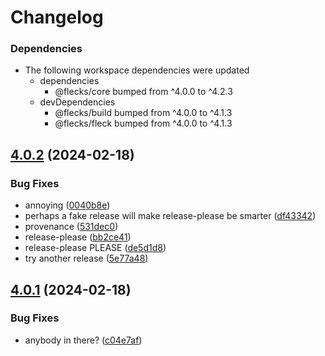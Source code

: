 # Changelog

### Dependencies

* The following workspace dependencies were updated
  * dependencies
    * @flecks/core bumped from ^4.0.0 to ^4.2.3
  * devDependencies
    * @flecks/build bumped from ^4.0.0 to ^4.1.3
    * @flecks/fleck bumped from ^4.0.0 to ^4.1.3

## [4.0.2](https://github.com/cha0s/flecks/compare/headless-v4.0.1...headless-v4.0.2) (2024-02-18)


### Bug Fixes

* annoying ([0040b8e](https://github.com/cha0s/flecks/commit/0040b8e0afb83c54b48a58072f1f0cb558635195))
* perhaps a fake release will make release-please be smarter ([df43342](https://github.com/cha0s/flecks/commit/df43342544d3ce6ee8d6a11905f0b30a9b3b968f))
* provenance ([531dec0](https://github.com/cha0s/flecks/commit/531dec0bdab7cc86480952cfc89ee76eb956cb76))
* release-please ([bb2ce41](https://github.com/cha0s/flecks/commit/bb2ce41cfe5800cb28f391c558f0ab353f431079))
* release-please PLEASE ([de5d1d8](https://github.com/cha0s/flecks/commit/de5d1d8f84d237f36a0c54a480a3045851d6bd3d))
* try another release ([5e77a48](https://github.com/cha0s/flecks/commit/5e77a480830959aa9c4f0577a77eb12300b206dc))

## [4.0.1](https://github.com/cha0s/flecks/compare/headless-v4.0.0...headless-v4.0.1) (2024-02-18)


### Bug Fixes

* anybody in there? ([c04e7af](https://github.com/cha0s/flecks/commit/c04e7afa39209cdb81334d395ff46f24d9185400))
